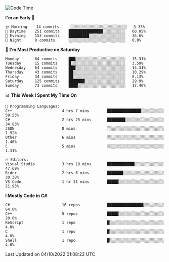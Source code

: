 <!--START_SECTION:waka-->
![Code Time](http://img.shields.io/badge/Code%20Time-839%20hrs%2050%20mins-blue)

**I'm an Early 🐤** 

```text
🌞 Morning    14 commits     ░░░░░░░░░░░░░░░░░░░░░░░░░   3.35% 
🌆 Daytime    251 commits    ███████████████░░░░░░░░░░   60.05% 
🌃 Evening    153 commits    █████████░░░░░░░░░░░░░░░░   36.6% 
🌙 Night      0 commits      ░░░░░░░░░░░░░░░░░░░░░░░░░   0.0%

```
📅 **I'm Most Productive on Saturday** 

```text
Monday       64 commits     ███░░░░░░░░░░░░░░░░░░░░░░   15.31% 
Tuesday      15 commits     █░░░░░░░░░░░░░░░░░░░░░░░░   3.59% 
Wednesday    64 commits     ███░░░░░░░░░░░░░░░░░░░░░░   15.31% 
Thursday     43 commits     ██░░░░░░░░░░░░░░░░░░░░░░░   10.29% 
Friday       34 commits     ██░░░░░░░░░░░░░░░░░░░░░░░   8.13% 
Saturday     125 commits    ███████░░░░░░░░░░░░░░░░░░   29.9% 
Sunday       73 commits     ████░░░░░░░░░░░░░░░░░░░░░   17.46%

```


📊 **This Week I Spent My Time On** 

```text
💬 Programming Languages: 
C++                      4 hrs 7 mins        ███████████████░░░░░░░░░░   59.53% 
C#                       2 hrs 25 mins       ████████░░░░░░░░░░░░░░░░░   34.83% 
JSON                     8 mins              ░░░░░░░░░░░░░░░░░░░░░░░░░   1.92% 
Other                    6 mins              ░░░░░░░░░░░░░░░░░░░░░░░░░   1.46% 
C                        5 mins              ░░░░░░░░░░░░░░░░░░░░░░░░░   1.31%

🔥 Editors: 
Visual Studio            3 hrs 18 mins       ████████████░░░░░░░░░░░░░   47.69% 
Rider                    2 hrs 6 mins        ███████░░░░░░░░░░░░░░░░░░   30.38% 
VS Code                  1 hr 31 mins        █████░░░░░░░░░░░░░░░░░░░░   21.93%

```

**I Mostly Code in C#** 

```text
C#                       16 repos            ████████████████░░░░░░░░░   64.0% 
C++                      5 repos             █████░░░░░░░░░░░░░░░░░░░░   20.0% 
ReScript                 1 repo              █░░░░░░░░░░░░░░░░░░░░░░░░   4.0% 
C                        1 repo              █░░░░░░░░░░░░░░░░░░░░░░░░   4.0% 
Shell                    1 repo              █░░░░░░░░░░░░░░░░░░░░░░░░   4.0%

```



 Last Updated on 04/10/2022 01:08:22 UTC
<!--END_SECTION:waka-->

